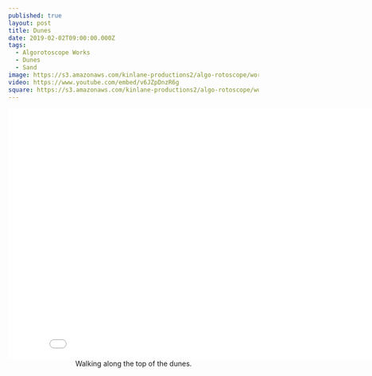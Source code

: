 ```yaml
---
published: true
layout: post
title: Dunes
date: 2019-02-02T09:00:00.000Z
tags:
  - Algorotoscope Works
  - Dunes
  - Sand
image: https://s3.amazonaws.com/kinlane-productions2/algo-rotoscope/working/dunes.png
video: https://www.youtube.com/embed/v6JZpDnzR6g
square: https://s3.amazonaws.com/kinlane-productions2/algo-rotoscope/working/dunes-square.png
---
```

<center><iframe width="853" height="505" src="{{ page.video }}" frameborder="0" allowfullscreen></iframe></center>
<center>Walking along the top of the dunes.</center>
